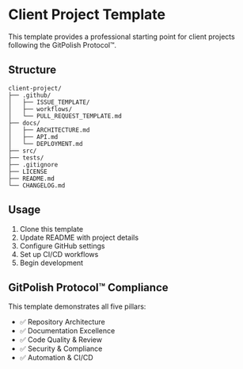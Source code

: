 # Client Project Template

This template provides a professional starting point for client projects following the GitPolish Protocol™.

## Structure

```
client-project/
├── .github/
│   ├── ISSUE_TEMPLATE/
│   ├── workflows/
│   └── PULL_REQUEST_TEMPLATE.md
├── docs/
│   ├── ARCHITECTURE.md
│   ├── API.md
│   └── DEPLOYMENT.md
├── src/
├── tests/
├── .gitignore
├── LICENSE
├── README.md
└── CHANGELOG.md
```

## Usage

1. Clone this template
2. Update README with project details
3. Configure GitHub settings
4. Set up CI/CD workflows
5. Begin development

## GitPolish Protocol™ Compliance

This template demonstrates all five pillars:
- ✅ Repository Architecture
- ✅ Documentation Excellence
- ✅ Code Quality & Review
- ✅ Security & Compliance
- ✅ Automation & CI/CD
